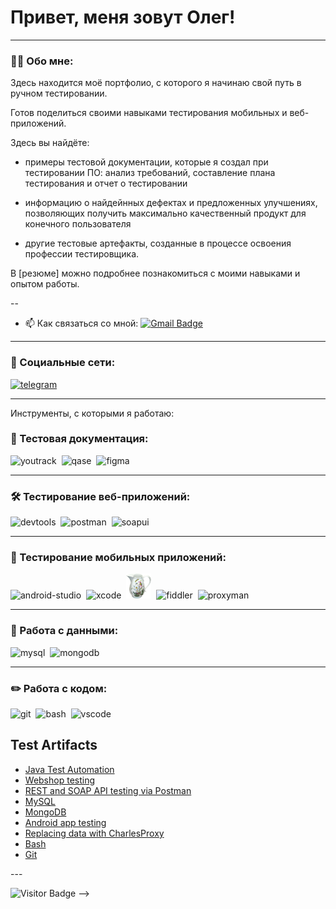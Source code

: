 # Привет, меня зовут Олег!

---

### 👨‍💻 Обо мне:

Здесь находится моё портфолио, с которого я начинаю свой путь в ручном тестировании.

Готов поделиться своими навыками тестирования мобильных и веб-приложений.

Здесь вы найдёте: 
- примеры тестовой документации, которые я создал при тестировании ПО: анализ требований, составление плана тестирования и отчет о тестировании

- информацию о найдейнных дефектах и предложенных улучшениях, позволяющих получить максимально качественный продукт для конечного пользователя

- другие тестовые артефакты, созданные в процессе освоения профессии тестировщика.

В [резюме] можно подробнее познакомиться с моими навыками и опытом работы.

-- 
- 📫 Как связаться со мной:  [![Gmail Badge](https://img.shields.io/badge/-Gmail-red?style=flat&logo=Gmail&logoColor=white)](mailto:oleg199198@gmail.com)

---

### 🤝 Социальные сети:

  <div id="badges">
    <a href="https://t.me/Sytugin_Oleg" target="_blank">
      <img src="https://cdn-icons-png.flaticon.com/512/2111/2111646.png" width="40" height="40" alt="telegram" />
    </a>
  </div>

---

Инструменты, с которыми я работаю:

### 📁 Тестовая документация:

<div>
  <img src="https://upload.wikimedia.org/wikipedia/commons/thumb/8/8d/YouTrack_Icon.svg/1024px-YouTrack_Icon.svg.png?20200803082248" title="youtrack" alt="youtrack" width="40" height="40"/>&nbsp
  <img src="https://luna1.co/eb0187.png" title="qase" alt="qase" width="40" height="40"/>&nbsp
  <img src="https://cdn.jsdelivr.net/gh/devicons/devicon/icons/figma/figma-original.svg" title="figma" alt="figma" width="40" height="40"/>&nbsp
</div>

---

### 🛠 Тестирование веб-приложений:

<div>
  <img src="https://d33wubrfki0l68.cloudfront.net/38b5c953a4667366685d55db55d057c86db1fc54/a0fdc/static/acae6b24d940347661ca901ea07f47c1/chrome-dev-logo-icon.png" title="devtools" alt="devtools" width="40" height="40"/>&nbsp
  <img src="https://www.svgrepo.com/show/354202/postman-icon.svg" title="postman" alt="postman" width="40" height="40"/>&nbsp
  <img src="https://static0.smartbear.co/smartbearbrand/media/images/home/soapui-icon.svg" title="soapui" alt="soapui" width="40" height="40"/>&nbsp
</div>

---

### 📱 Тестирование мобильных приложений:

<div>
  <img src="https://cdn.jsdelivr.net/gh/devicons/devicon/icons/androidstudio/androidstudio-original.svg" title="android-studio" alt="android-studio" width="40" height="40"/>&nbsp
  <img src="https://cdn.jsdelivr.net/gh/devicons/devicon/icons/xcode/xcode-original.svg" title="xcode" alt="xcode" width="40" height="40"/>&nbsp
  <img src="https://github.com/sevenler/software/blob/master/charles/icon/charles_icon.svg" alt="charles-proxy" width="40" height="40"/>&nbsp
  <img src="https://www.megaleechers.com/storage/Fiddler-Everywhere-Icon.png" title="fiddler" alt="fiddler" width="40" height="40"/>&nbsp
  <img src="https://pbs.twimg.com/profile_images/1589614420766126080/slAIVDtr_400x400.jpg" title="proxyman" alt="proxyman" width="40" height="40"/>&nbsp
</div>


---

### 💾 Работа с данными:

<div>
  <img src="https://cdn.jsdelivr.net/gh/devicons/devicon/icons/mysql/mysql-original.svg" title="mysql" alt="mysql" width="40" height="40"/>&nbsp
  <img src="https://cdn.jsdelivr.net/gh/devicons/devicon/icons/mongodb/mongodb-original.svg" title="mongodb" alt="mongodb" width="40" height="40"/>&nbsp
</div>

---

### ✏️ Работа с кодом:

<div>
  <img src="https://cdn.jsdelivr.net/gh/devicons/devicon/icons/git/git-original.svg" title="git" alt="git" width="40" height="40"/>&nbsp
  <img src="https://upload.wikimedia.org/wikipedia/commons/thumb/4/4b/Bash_Logo_Colored.svg/1024px-Bash_Logo_Colored.svg.png?20180723054350" title="bash" alt="bash" width="40" height="40"/>&nbsp
  <img src="https://cdn.jsdelivr.net/gh/devicons/devicon/icons/vscode/vscode-original.svg" title="vscode" alt="vscode" width="40" height="40"/>&nbsp
  
</div>

<h2>Test Artifacts </h2>
<p> 
 <ul>
  <li>  <a href="https://github.com/osukhorukova/JavaTestAutomation/tree/master">Java Test Automation</a>  </li>
<li>  <a href="https://github.com/osukhorukova/web_testing">Webshop testing</a>  </li>
<li>  <a href="https://github.com/osukhorukova/api_testing"> REST and SOAP API testing via Postman </a>   </li>
<li> <a href="https://github.com/osukhorukova/sql">MySQL</a>   </li>
<li>  <a href="https://github.com/osukhorukova/mongodb">MongoDB</a>  </li>
<li>  <a href="https://github.com/osukhorukova/mobile_testing"> Android app testing</a>   </li>
<li> <a href="https://github.com/osukhorukova/charlesproxy">Replacing data with CharlesProxy</a>  </li>
<li> <a href="https://github.com/osukhorukova/bash"> Bash </a>  </li>
<li> <a href="https://github.com/osukhorukova/git"> Git </a> </li>
</ul>
---

<!-- ### 💻 Пройденные курсы:

| Курсы                                                           | Дата              |
| ----------------------------------------------------------------| :---------------: |
| netology.ru/Старт в программировании                            | 02/2022 - 03/2022 |

--- -->

![Visitor Badge](https://visitor-badge.laobi.icu/badge?page_id=testrusau) -->
